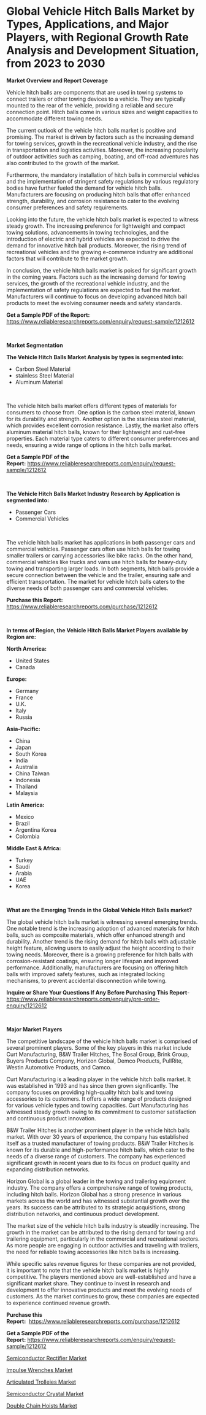 <p><h1>Global Vehicle Hitch Balls Market by Types, Applications, and Major Players, with Regional Growth Rate Analysis and Development Situation, from 2023 to 2030</h1></p><p><strong>Market Overview and Report Coverage</strong></p>
<p><p>Vehicle hitch balls are components that are used in towing systems to connect trailers or other towing devices to a vehicle. They are typically mounted to the rear of the vehicle, providing a reliable and secure connection point. Hitch balls come in various sizes and weight capacities to accommodate different towing needs.</p><p>The current outlook of the vehicle hitch balls market is positive and promising. The market is driven by factors such as the increasing demand for towing services, growth in the recreational vehicle industry, and the rise in transportation and logistics activities. Moreover, the increasing popularity of outdoor activities such as camping, boating, and off-road adventures has also contributed to the growth of the market.</p><p>Furthermore, the mandatory installation of hitch balls in commercial vehicles and the implementation of stringent safety regulations by various regulatory bodies have further fueled the demand for vehicle hitch balls. Manufacturers are focusing on producing hitch balls that offer enhanced strength, durability, and corrosion resistance to cater to the evolving consumer preferences and safety requirements.</p><p>Looking into the future, the vehicle hitch balls market is expected to witness steady growth. The increasing preference for lightweight and compact towing solutions, advancements in towing technologies, and the introduction of electric and hybrid vehicles are expected to drive the demand for innovative hitch ball products. Moreover, the rising trend of recreational vehicles and the growing e-commerce industry are additional factors that will contribute to the market growth.</p><p>In conclusion, the vehicle hitch balls market is poised for significant growth in the coming years. Factors such as the increasing demand for towing services, the growth of the recreational vehicle industry, and the implementation of safety regulations are expected to fuel the market. Manufacturers will continue to focus on developing advanced hitch ball products to meet the evolving consumer needs and safety standards.</p></p>
<p><strong>Get a Sample PDF of the Report:</strong> <a href="https://www.reliableresearchreports.com/enquiry/request-sample/1212612">https://www.reliableresearchreports.com/enquiry/request-sample/1212612</a></p>
<p>&nbsp;</p>
<p><strong>Market Segmentation</strong></p>
<p><strong>The Vehicle Hitch Balls Market Analysis by types is segmented into:</strong></p>
<p><ul><li>Carbon Steel Material</li><li>stainless Steel Material</li><li>Aluminum Material</li></ul></p>
<p>&nbsp;</p>
<p><p>The vehicle hitch balls market offers different types of materials for consumers to choose from. One option is the carbon steel material, known for its durability and strength. Another option is the stainless steel material, which provides excellent corrosion resistance. Lastly, the market also offers aluminum material hitch balls, known for their lightweight and rust-free properties. Each material type caters to different consumer preferences and needs, ensuring a wide range of options in the hitch balls market.</p></p>
<p><strong>Get a Sample PDF of the Report:</strong>&nbsp;<a href="https://www.reliableresearchreports.com/enquiry/request-sample/1212612">https://www.reliableresearchreports.com/enquiry/request-sample/1212612</a></p>
<p>&nbsp;</p>
<p><strong>The Vehicle Hitch Balls Market Industry Research by Application is segmented into:</strong></p>
<p><ul><li>Passenger Cars</li><li>Commercial Vehicles</li></ul></p>
<p>&nbsp;</p>
<p><p>The vehicle hitch balls market has applications in both passenger cars and commercial vehicles. Passenger cars often use hitch balls for towing smaller trailers or carrying accessories like bike racks. On the other hand, commercial vehicles like trucks and vans use hitch balls for heavy-duty towing and transporting larger loads. In both segments, hitch balls provide a secure connection between the vehicle and the trailer, ensuring safe and efficient transportation. The market for vehicle hitch balls caters to the diverse needs of both passenger cars and commercial vehicles.</p></p>
<p><strong>Purchase this Report:</strong>&nbsp; <a href="https://www.reliableresearchreports.com/purchase/1212612">https://www.reliableresearchreports.com/purchase/1212612</a></p>
<p>&nbsp;</p>
<p><strong>In terms of Region, the Vehicle Hitch Balls Market Players available by Region are:</strong></p>
<p>
    <p> <strong> North America: </strong>
        <ul>
            <li>United States</li>
            <li>Canada</li>
        </ul>
        </p> 
    <p> <strong> Europe: </strong>
        <ul>
            <li>Germany</li>
            <li>France</li>
            <li>U.K.</li>
            <li>Italy</li>
            <li>Russia</li>
        </ul>
        </p> 
    <p> <strong> Asia-Pacific: </strong>
        <ul>
            <li>China</li>
            <li>Japan</li>
            <li>South Korea</li>
            <li>India</li>
            <li>Australia</li>
            <li>China Taiwan</li>
            <li>Indonesia</li>
            <li>Thailand</li>
            <li>Malaysia</li>
        </ul>
        </p> 
    <p> <strong> Latin America: </strong>
        <ul>
            <li>Mexico</li>
            <li>Brazil</li>
            <li>Argentina Korea</li>
            <li>Colombia</li>
        </ul>
        </p> 
    <p> <strong> Middle East & Africa: </strong>
        <ul>
            <li>Turkey</li>
            <li>Saudi</li>
            <li>Arabia</li>
            <li>UAE</li>
            <li>Korea</li>
        </ul>
    </p>
    </p>
<p>&nbsp;</p>
<p><strong>What are the Emerging Trends in the Global Vehicle Hitch Balls market?</strong></p>
<p><p>The global vehicle hitch balls market is witnessing several emerging trends. One notable trend is the increasing adoption of advanced materials for hitch balls, such as composite materials, which offer enhanced strength and durability. Another trend is the rising demand for hitch balls with adjustable height feature, allowing users to easily adjust the height according to their towing needs. Moreover, there is a growing preference for hitch balls with corrosion-resistant coatings, ensuring longer lifespan and improved performance. Additionally, manufacturers are focusing on offering hitch balls with improved safety features, such as integrated locking mechanisms, to prevent accidental disconnection while towing.</p></p>
<p><strong>Inquire or Share Your Questions If Any Before Purchasing This Report</strong>- <a href="https://www.reliableresearchreports.com/enquiry/pre-order-enquiry/1212612">https://www.reliableresearchreports.com/enquiry/pre-order-enquiry/1212612</a></p>
<p>&nbsp;</p>
<p><strong>Major Market Players</strong></p>
<p><p>The competitive landscape of the vehicle hitch balls market is comprised of several prominent players. Some of the key players in this market include Curt Manufacturing, B&W Trailer Hitches, The Bosal Group, Brink Group, Buyers Products Company, Horizon Global, Demco Products, PullRite, Westin Automotive Products, and Camco.</p><p>Curt Manufacturing is a leading player in the vehicle hitch balls market. It was established in 1993 and has since then grown significantly. The company focuses on providing high-quality hitch balls and towing accessories to its customers. It offers a wide range of products designed for various vehicle types and towing capacities. Curt Manufacturing has witnessed steady growth owing to its commitment to customer satisfaction and continuous product innovation.</p><p>B&W Trailer Hitches is another prominent player in the vehicle hitch balls market. With over 30 years of experience, the company has established itself as a trusted manufacturer of towing products. B&W Trailer Hitches is known for its durable and high-performance hitch balls, which cater to the needs of a diverse range of customers. The company has experienced significant growth in recent years due to its focus on product quality and expanding distribution networks.</p><p>Horizon Global is a global leader in the towing and trailering equipment industry. The company offers a comprehensive range of towing products, including hitch balls. Horizon Global has a strong presence in various markets across the world and has witnessed substantial growth over the years. Its success can be attributed to its strategic acquisitions, strong distribution networks, and continuous product development.</p><p>The market size of the vehicle hitch balls industry is steadily increasing. The growth in the market can be attributed to the rising demand for towing and trailering equipment, particularly in the commercial and recreational sectors. As more people are engaging in outdoor activities and traveling with trailers, the need for reliable towing accessories like hitch balls is increasing.</p><p>While specific sales revenue figures for these companies are not provided, it is important to note that the vehicle hitch balls market is highly competitive. The players mentioned above are well-established and have a significant market share. They continue to invest in research and development to offer innovative products and meet the evolving needs of customers. As the market continues to grow, these companies are expected to experience continued revenue growth.</p></p>
<p><strong>Purchase this Report:</strong>&nbsp;&nbsp;<a href="https://www.reliableresearchreports.com/purchase/1212612">https://www.reliableresearchreports.com/purchase/1212612</a></p>
<p></p>
<p><strong>Get a Sample PDF of the Report:</strong>&nbsp;<a href="https://www.reliableresearchreports.com/enquiry/request-sample/1212612">https://www.reliableresearchreports.com/enquiry/request-sample/1212612</a></p>
<p><p><a href="https://medium.com/@horlandkidd/semiconductor-rectifier-market-size-growth-forecast-2023-2030-6c49867a8a3a">Semiconductor Rectifier Market</a></p><p><a href="https://www.linkedin.com/pulse/impulse-wrenches-market-research-report-provides-thorough-industry/">Impulse Wrenches Market</a></p><p><a href="https://www.linkedin.com/pulse/articulated-trolleies-market-research-report-provides-thorough/">Articulated Trolleies Market</a></p><p><a href="https://medium.com/@mayekuhic/semiconductor-crystal-market-size-growth-forecast-2023-2030-426d2a167dad">Semiconductor Crystal Market</a></p><p><a href="https://www.linkedin.com/pulse/double-chain-hoists-market-challenges-opportunities/">Double Chain Hoists Market</a></p></p>